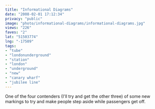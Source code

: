 ```yaml
---
title: "Informational Diagrams"
date: "2008-02-01 17:12:34"
privacy: "public"
image: "photo/informational-diagrams/informational-diagrams.jpg"
views: "226"
faves: "2"
lat: "51503774"
lng: "-17509"
tags:
- "tube"
- "londonunderground"
- "station"
- "london"
- "underground"
- "new"
- "canary wharf"
- "jubilee line"
---
```

One of the four contenders (I'll try and get the other three) of some new markings to try and make people step aside while passengers get off.
